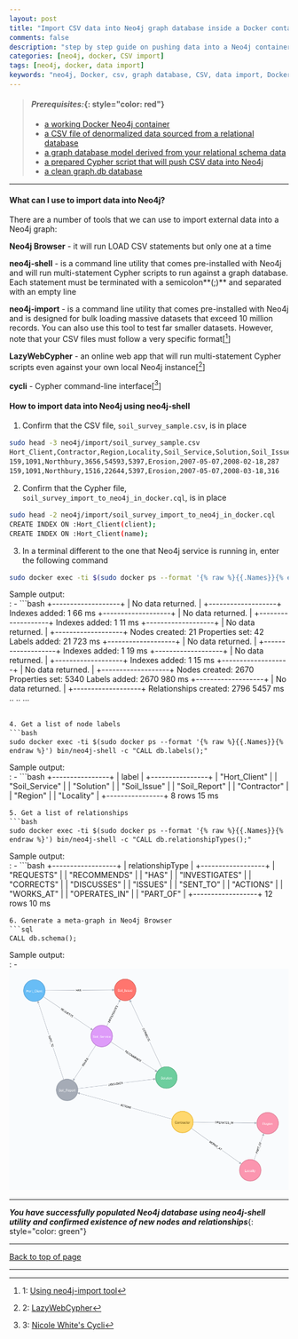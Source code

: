 ```yaml
---
layout: post
title: "Import CSV data into Neo4j graph database inside a Docker container"
comments: false
description: "step by step guide on pushing data into a Neo4j container in Docker"
categories: [neo4j, docker, CSV import]
tags: [neo4j, docker, data import]
keywords: "neo4j, Docker, csv, graph database, CSV, data import, Docker container, denormalized"
---
```


> #### *Prerequisites:*{: style="color: red"}
> - [a working Docker Neo4j container](/2018/Docker-Neo4j-container-setup/)
> - [a CSV file of denormalized data sourced from a relational database](/2018/Extract-CSV-data-from-MySQL/) 
> - [a graph database model derived from your relational schema data](/2018/Convert-relational-schema-to-graph-database-model/) 
> - [a prepared Cypher script that will push CSV data into Neo4j](/2018/Use-Cypher-for-data-modeling-and-CSV-analysis/)
> - [a clean graph.db database](/2018/Create-a-clean-Neo4j-database-inside-Docker-container/)

---

#### What can I use to import data into Neo4j?

There are a number of tools that we can use to import external data into a Neo4j graph:

**Neo4j Browser** - it will run LOAD CSV statements but only one at a time

**neo4j-shell** - is a command line utility that comes pre-installed with Neo4j and will run multi-statement Cypher scripts to run against a graph database. Each statement must be terminated with a semicolon**(;)** and separated with an empty line

**neo4j-import** - is a command line utility that comes pre-installed with Neo4j and is designed for bulk loading massive datasets that exceed 10 million records. You can also use this tool to test far smaller datasets. However, note that your CSV files must follow a very specific format[[^1]]

**LazyWebCypher** - an online web app that will run multi-statement Cypher scripts even against your own local Neo4j instance[[^2]]

**cycli** - Cypher command-line interface[[^3]]


#### How to import data into Neo4j using neo4j-shell

1. Confirm that the CSV file, `soil_survey_sample.csv`, is in place
```bash
sudo head -3 neo4j/import/soil_survey_sample.csv 
Hort_Client,Contractor,Region,Locality,Soil_Service,Solution,Soil_Issue,Date_Reported,Date_Actioned,DaysToAction
159,1091,Northbury,3656,54593,5397,Erosion,2007-05-07,2008-02-18,287
159,1091,Northbury,1516,22644,5397,Erosion,2007-05-07,2008-03-18,316
```

2. Confirm that the Cypher file, `soil_survey_import_to_neo4j_in_docker.cql`,  is in place
```bash
sudo head -2 neo4j/import/soil_survey_import_to_neo4j_in_docker.cql 
CREATE INDEX ON :Hort_Client(client);
CREATE INDEX ON :Hort_Client(name);
```

3. In a terminal different to the one that Neo4j service is running in, enter the following command 
```bash
sudo docker exec -ti $(sudo docker ps --format '{% raw %}{{.Names}}{% endraw %}') bin/neo4j-shell -file import/soil_survey_import_to_neo4j_in_docker.cql
```
Sample output:  
  : - ```bash
+-------------------+
| No data returned. |
+-------------------+
Indexes added: 1
66 ms
+-------------------+
| No data returned. |
+-------------------+
Indexes added: 1
11 ms
+-------------------+
| No data returned. |
+-------------------+
Nodes created: 21
Properties set: 42
Labels added: 21
723 ms
+-------------------+
| No data returned. |
+-------------------+
Indexes added: 1
19 ms
+-------------------+
| No data returned. |
+-------------------+
Indexes added: 1
15 ms
+-------------------+
| No data returned. |
+-------------------+
Nodes created: 2670
Properties set: 5340
Labels added: 2670
980 ms
+-------------------+
| No data returned. |
+-------------------+
Relationships created: 2796
5457 ms
  ..
  ..
  ...
  ```
    
4. Get a list of node labels
```bash
sudo docker exec -ti $(sudo docker ps --format '{% raw %}{{.Names}}{% endraw %}') bin/neo4j-shell -c "CALL db.labels();"
```
Sample output:  
  : - ```bash
+----------------+
| label          |
+----------------+
| "Hort_Client"  |
| "Soil_Service" |
| "Solution"     |
| "Soil_Issue"   |
| "Soil_Report"  |
| "Contractor"   |
| "Region"       |
| "Locality"     |
+----------------+
8 rows
15 ms
```
5. Get a list of relationships
```bash
sudo docker exec -ti $(sudo docker ps --format '{% raw %}{{.Names}}{% endraw %}') bin/neo4j-shell -c "CALL db.relationshipTypes();"
```
Sample output:  
  : - ```bash
+------------------+
| relationshipType |
+------------------+
| "REQUESTS"       |
| "RECOMMENDS"     |
| "HAS"            |
| "INVESTIGATES"   |
| "CORRECTS"       |
| "DISCUSSES"      |
| "ISSUES"         |
| "SENT&#95;TO"        |
| "ACTIONS"        |
| "WORKS&#95;AT"       |
| "OPERATES&#95;IN"    |
| "PART&#95;OF"       |
+------------------+
12 rows
10 ms
```
6. Generate a meta-graph in Neo4j Browser
```sql
CALL db.schema();
```
Sample output:  
  : - ![Soil Survey meta-graph](/assets/images/soil_survey_meta_graph.png)
  
  
---
***You have successfully populated Neo4j database using neo4j-shell utility and confirmed existence of new nodes and relationships***{: style="color: green"}

---
[Back to top of page](#)

---
[^1]: 1: [Using neo4j-import tool](https://neo4j.com/docs/operations-manual/current/tutorial/import-tool/)
[^2]: 2: [LazyWebCypher](http://www.lyonwj.com/LazyWebCypher/)
[^3]: 3: [Nicole White's Cycli](https://github.com/nicolewhite/cycli)


